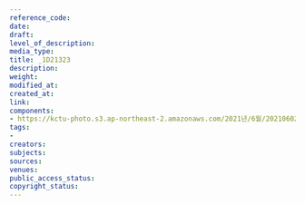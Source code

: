 ```yaml
---
reference_code: 
date: 
draft: 
level_of_description: 
media_type: 
title: _1D21323
description: 
weight: 
modified_at: 
created_at: 
link: 
components:
- https://kctu-photo.s3.ap-northeast-2.amazonaws.com/2021년/6월/20210602_산재처리+지연+근본+대책수립!+민주노총+결의대회/_1D21323.jpg
tags:
- 
creators: 
subjects: 
sources: 
venues: 
public_access_status: 
copyright_status: 
---
```


